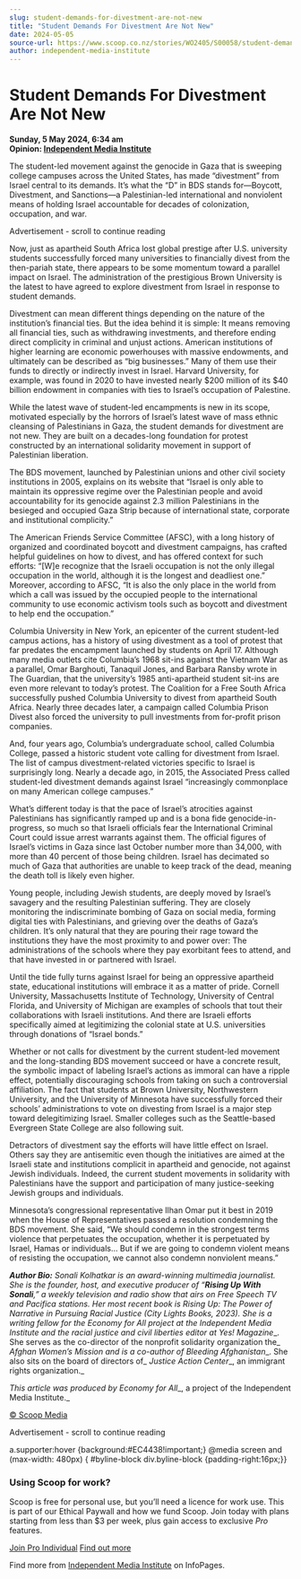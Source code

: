 ```yaml
---
slug: student-demands-for-divestment-are-not-new
title: "Student Demands For Divestment Are Not New"
date: 2024-05-05
source-url: https://www.scoop.co.nz/stories/WO2405/S00058/student-demands-for-divestment-are-not-new.htm
author: independent-media-institute
---
```

Student Demands For Divestment Are Not New
==========================================

**Sunday, 5 May 2024, 6:34 am**  
**Opinion: [Independent Media Institute](https://info.scoop.co.nz/Independent_Media_Institute)**

The student-led movement against the genocide in Gaza that is sweeping college campuses across the United States, has made “divestment” from Israel central to its demands. It’s what the “D” in BDS stands for—Boycott, Divestment, and Sanctions—a Palestinian-led international and nonviolent means of holding Israel accountable for decades of colonization, occupation, and war.

Advertisement - scroll to continue reading





Now, just as apartheid South Africa lost global prestige after U.S. university students successfully forced many universities to financially divest from the then-pariah state, there appears to be some momentum toward a parallel impact on Israel. The administration of the prestigious Brown University is the latest to have agreed to explore divestment from Israel in response to student demands.

Divestment can mean different things depending on the nature of the institution’s financial ties. But the idea behind it is simple: It means removing all financial ties, such as withdrawing investments, and therefore ending direct complicity in criminal and unjust actions. American institutions of higher learning are economic powerhouses with massive endowments, and ultimately can be described as “big businesses.” Many of them use their funds to directly or indirectly invest in Israel. Harvard University, for example, was found in 2020 to have invested nearly $200 million of its $40 billion endowment in companies with ties to Israel’s occupation of Palestine.

While the latest wave of student-led encampments is new in its scope, motivated especially by the horrors of Israel’s latest wave of mass ethnic cleansing of Palestinians in Gaza, the student demands for divestment are not new. They are built on a decades-long foundation for protest constructed by an international solidarity movement in support of Palestinian liberation.

The BDS movement, launched by Palestinian unions and other civil society institutions in 2005, explains on its website that “Israel is only able to maintain its oppressive regime over the Palestinian people and avoid accountability for its genocide against 2.3 million Palestinians in the besieged and occupied Gaza Strip because of international state, corporate and institutional complicity.”

The American Friends Service Committee (AFSC), with a long history of organized and coordinated boycott and divestment campaigns, has crafted helpful guidelines on how to divest, and has offered context for such efforts: “\[W\]e recognize that the Israeli occupation is not the only illegal occupation in the world, although it is the longest and deadliest one.” Moreover, according to AFSC, “It is also the only place in the world from which a call was issued by the occupied people to the international community to use economic activism tools such as boycott and divestment to help end the occupation.”

Columbia University in New York, an epicenter of the current student-led campus actions, has a history of using divestment as a tool of protest that far predates the encampment launched by students on April 17. Although many media outlets cite Columbia’s 1968 sit-ins against the Vietnam War as a parallel, Omar Barghouti, Tanaquil Jones, and Barbara Ransby wrote in The Guardian, that the university’s 1985 anti-apartheid student sit-ins are even more relevant to today’s protest. The Coalition for a Free South Africa successfully pushed Columbia University to divest from apartheid South Africa. Nearly three decades later, a campaign called Columbia Prison Divest also forced the university to pull investments from for-profit prison companies.

And, four years ago, Columbia’s undergraduate school, called Columbia College, passed a historic student vote calling for divestment from Israel. The list of campus divestment-related victories specific to Israel is surprisingly long. Nearly a decade ago, in 2015, the Associated Press called student-led divestment demands against Israel “increasingly commonplace on many American college campuses.”

What’s different today is that the pace of Israel’s atrocities against Palestinians has significantly ramped up and is a bona fide genocide-in-progress, so much so that Israeli officials fear the International Criminal Court could issue arrest warrants against them. The official figures of Israel’s victims in Gaza since last October number more than 34,000, with more than 40 percent of those being children. Israel has decimated so much of Gaza that authorities are unable to keep track of the dead, meaning the death toll is likely even higher.

Young people, including Jewish students, are deeply moved by Israel’s savagery and the resulting Palestinian suffering. They are closely monitoring the indiscriminate bombing of Gaza on social media, forming digital ties with Palestinians, and grieving over the deaths of Gaza’s children. It’s only natural that they are pouring their rage toward the institutions they have the most proximity to and power over: The administrations of the schools where they pay exorbitant fees to attend, and that have invested in or partnered with Israel.

Until the tide fully turns against Israel for being an oppressive apartheid state, educational institutions will embrace it as a matter of pride. Cornell University, Massachusetts Institute of Technology, University of Central Florida, and University of Michigan are examples of schools that tout their collaborations with Israeli institutions. And there are Israeli efforts specifically aimed at legitimizing the colonial state at U.S. universities through donations of “Israel bonds.”

Whether or not calls for divestment by the current student-led movement and the long-standing BDS movement succeed or have a concrete result, the symbolic impact of labeling Israel’s actions as immoral can have a ripple effect, potentially discouraging schools from taking on such a controversial affiliation. The fact that students at Brown University, Northwestern University, and the University of Minnesota have successfully forced their schools’ administrations to vote on divesting from Israel is a major step toward delegitimizing Israel. Smaller colleges such as the Seattle-based Evergreen State College are also following suit.

Detractors of divestment say the efforts will have little effect on Israel. Others say they are antisemitic even though the initiatives are aimed at the Israeli state and institutions complicit in apartheid and genocide, not against Jewish individuals. Indeed, the current student movements in solidarity with Palestinians have the support and participation of many justice-seeking Jewish groups and individuals.

Minnesota’s congressional representative Ilhan Omar put it best in 2019 when the House of Representatives passed a resolution condemning the BDS movement. She said, “We should condemn in the strongest terms violence that perpetuates the occupation, whether it is perpetuated by Israel, Hamas or individuals… But if we are going to condemn violent means of resisting the occupation, we cannot also condemn nonviolent means.”

_**Author Bio:** Sonali Kolhatkar is an award-winning multimedia journalist. She is the founder, host, and executive producer of “__Rising Up With Sonali__,” a weekly television and radio show that airs on Free Speech TV and Pacifica stations. Her most recent book is_ _Rising Up: The Power of Narrative in Pursuing Racial Justice_ _(City Lights Books, 2023). She is a writing fellow for the_ _Economy for All_ _project at the Independent Media Institute and the racial justice and civil liberties editor at_ _Yes! Magazine__. She serves as the co-director of the nonprofit solidarity organization the_ _Afghan Women’s Mission_ _and is a co-author of_ _Bleeding Afghanistan__. She also sits on the board of directors of_ _Justice Action Center__, an immigrant rights organization._

_This article was produced by_ _Economy for All__, a project of the Independent Media Institute._

[© Scoop Media](http://www.scoop.co.nz/about/terms.html)  

Advertisement - scroll to continue reading



a.supporter:hover {background:#EC4438!important;} @media screen and (max-width: 480px) { #byline-block div.byline-block {padding-right:16px;}}

### Using Scoop for work?

Scoop is free for personal use, but you’ll need a licence for work use. This is part of our Ethical Paywall and how we fund Scoop. Join today with plans starting from less than $3 per week, plus gain access to exclusive _Pro_ features.  
  
[Join Pro Individual](https://pro.scoop.co.nz/Individual/?from=ProIn24) [Find out more](https://pro.scoop.co.nz/using-scoop-for-work/?from=ProIn24)

Find more from [Independent Media Institute](https://info.scoop.co.nz/Independent_Media_Institute) on InfoPages.
